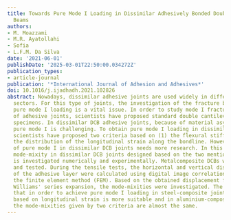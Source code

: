 ```yaml
---
title: Towards Pure Mode I Loading in Dissimilar Adhesively Bonded Double Cantilever
  Beams
authors:
- M. Moazzami
- M.R. Ayatollahi
- Sofia
- L.F.M. Da Silva
date: '2021-06-01'
publishDate: '2025-03-01T22:50:00.034272Z'
publication_types:
- article-journal
publication: '*International Journal of Adhesion and Adhesives*'
doi: 10.1016/j.ijadhadh.2021.102826
abstract: Nowadays, dissimilar adhesive joints are used widely in different industrial
  sectors. For this type of joints, the investigation of the fracture behaviour under
  pure mode I loading is a vital issue. In order to study mode I fracture parameters
  of adhesive joints, scientists have proposed standard double cantilever beam (DCB)
  specimens. In dissimilar DCB adhesive joints, because of material asymmetry, obtaining
  pure mode I is challenging. To obtain pure mode I loading in dissimilar DCB joints,
  scientists have proposed two criteria based on (1) the flexural stiffness and (2)
  the distribution of the longitudinal strain along the bondline. However, the achievement
  of pure mode I in dissimilar DCB joints needs more research. In this paper, the
  mode-mixity in dissimilar DCB joints designed based on the two mentioned criteria
  is investigated numerically and experimentally. Metalcomposite DCBs were fabricated
  and tested. During the tensile tests, the horizontal and vertical displacement fields
  of the adhesive layer were calculated using digital image correlation (DIC) and
  the finite element method (FEM). Based on the obtained displacement fields and using
  Williams' series expansion, the mode-mixities were investigated. The results show
  that in order to achieve pure mode I loading in steel-composite joints, the criterion
  based on longitudinal strain is more suitable and in aluminium-composite joints
  the mode-mixities given by two criteria are almost the same.
---
```

